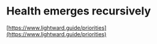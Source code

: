# Health emerges recursively

[https://www.lightward.guide/priorities](https://www.lightward.guide/priorities)
